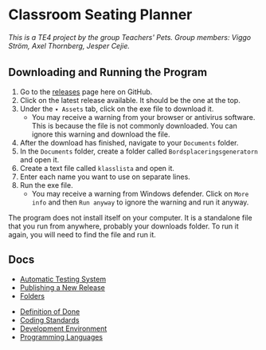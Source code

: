 # Classroom Seating Planner

###### This is a TE4 project by the group Teachers' Pets. Group members: Viggo Ström, Axel Thornberg, Jesper Cejie.

## Downloading and Running the Program

1.  Go to the [releases](https://github.com/NTIG-Uppsala/Classroom-Seating-Planner/releases) page here on GitHub.
2.  Click on the latest release available. It should be the one at the top.
3.  Under the `▾ Assets` tab, click on the exe file to download it.
    -   You may receive a warning from your browser or antivirus software. This is because the file is not commonly downloaded. You can ignore this warning and download the file.
4.  After the download has finished, navigate to your `Documents` folder.
5.  In the `Documents` folder, create a folder called `Bordsplaceringsgeneratorn` and open it.
6.  Create a text file called `klasslista` and open it.
7.  Enter each name you want to use on separate lines.
8.  Run the exe file.
    -   You may receive a warning from Windows defender. Click on `More info` and then `Run anyway` to ignore the warning and run it anyway.

The program does not install itself on your computer. It is a standalone file that you run from anywhere, probably your downloads folder. To run it again, you will need to find the file and run it.

## Docs

<!-- Below are the links to the guides/instructions -->
-   [Automatic Testing System](docs/testing.md)
-   [Publishing a New Release](docs/publishing-a-new-release.md)
-   [Folders](docs/folders.md)
<!-- Below are the links to the regulation docs -->
-   [Definition of Done](docs/definition-of-done.md)
-   [Coding Standards](docs/coding-standard.md)
-   [Development Environment](docs/development-environment.md)
-   [Programming Languages](docs/programming-languages.md)
